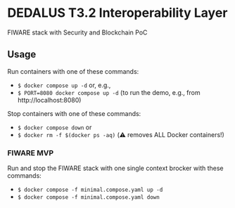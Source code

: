 # DEDALUS T3.2 Interoperability Layer
FIWARE stack with Security and Blockchain PoC

## Usage
Run containers with one of these commands:
- `$ docker compose up -d` or, e.g.,
- `$ PORT=8080 docker compose up -d` (to run the demo, e.g., from http://localhost:8080)

Stop containers with one of these commands:
- `$ docker compose down` or
- `$ docker rm -f $(docker ps -aq)` (⚠️ removes ALL Docker containers!)

### FIWARE MVP
Run and stop the FIWARE stack with one single context brocker with these commands:
- `$ docker compose -f minimal.compose.yaml up -d`
- `$ docker compose -f minimal.compose.yaml down`
